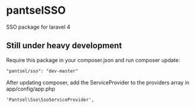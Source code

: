 pantselSSO
==========

SSO package for laravel 4

Still under heavy development
-----------------------------

Require this package in your composer.json and run composer update:
```html
"pantsel/sso": "dev-master"
```
After updating composer, add the ServiceProvider to the providers array in app/config/app.php
```html
'Pantsel\Sso\SsoServiceProvider',
```
